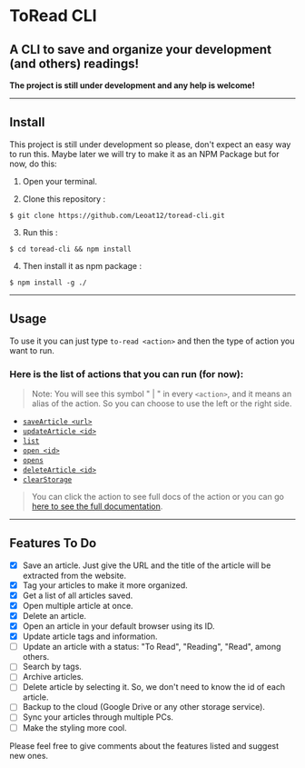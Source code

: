 # ToRead CLI

## A CLI to save and organize your development (and others) readings!

**The project is still under development and any help is welcome!**

---

## Install

This project is still under development so please, don't expect an easy way to run this. Maybe later we will try to make it as an NPM Package but for now, do this:

1. Open your terminal.

2. Clone this repository :

```
$ git clone https://github.com/Leoat12/toread-cli.git
```

3. Run this :

```
$ cd toread-cli && npm install
```

4. Then install it as npm package :

```
$ npm install -g ./
```

---

## Usage

To use it you can just type `to-read <action>` and then the type of action you want to run.

### **Here is the list of actions that you can run (for now)**:

> Note: You will see this symbol " | " in every `<action>`, and it means an alias of the action. So you can choose to use the left or the right side.

- [`saveArticle <url>`](./ACTIONS.md#-savearticle-url)
- [`updateArticle <id>`](./ACTIONS.md#-updatearticle-id)
- [`list`](./ACTIONS.md#-list)
- [`open <id>`](./ACTIONS.md#-open-id)
- [`opens`](./ACTIONS.md#-opens)
- [`deleteArticle <id>`](./ACTIONS.md#-deletearticle-id)
- [`clearStorage`](./ACTIONS.md#-clearstorage)

> You can click the action to see full docs of the action or you can go [here to see the full documentation](./ACTIONS.md "LIST OF ACTIONS").

---

## Features To Do

- [x] Save an article. Just give the URL and the title of the article will be extracted from the website.
- [x] Tag your articles to make it more organized.
- [x] Get a list of all articles saved.
- [x] Open multiple article at once.
- [x] Delete an article.
- [x] Open an article in your default browser using its ID.
- [x] Update article tags and information.
- [ ] Update an article with a status: "To Read", "Reading", "Read", among others.
- [ ] Search by tags.
- [ ] Archive articles.
- [ ] Delete article by selecting it. So, we don't need to know the id of each article.
- [ ] Backup to the cloud (Google Drive or any other storage service).
- [ ] Sync your articles through multiple PCs.
- [ ] Make the styling more cool.

Please feel free to give comments about the features listed and suggest new ones.
